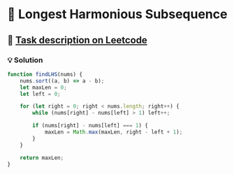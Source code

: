 # 📝 Longest Harmonious Subsequence

## 🔗 [Task description on Leetcode](https://leetcode.com/problems/longest-harmonious-subsequence/description/?envType=problem-list-v2&envId=sliding-window)

### 💡 Solution

```js
function findLHS(nums) {
	nums.sort((a, b) => a - b);
	let maxLen = 0;
	let left = 0;

	for (let right = 0; right < nums.length; right++) {
		while (nums[right] - nums[left] > 1) left++;

		if (nums[right] - nums[left] === 1) {
			maxLen = Math.max(maxLen, right - left + 1);
		}
	}

	return maxLen;
}
```
